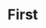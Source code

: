 <html>
    <head>
        <meta charset="utf8">
        <title> First Git Project </title>
    </head>
    <body>
        <h1> First
    </body>
</html>
